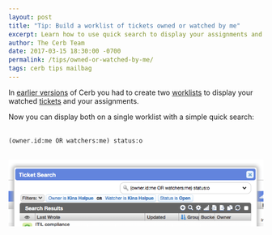 ```yaml
---
layout: post
title: "Tip: Build a worklist of tickets owned or watched by me"
excerpt: Learn how to use quick search to display your assignments and watched tickets on a single worklist.
author: The Cerb Team
date: 2017-03-15 18:30:00 -0700
permalink: /tips/owned-or-watched-by-me/
tags: cerb tips mailbag
---
```


In [earlier versions](/docs/history/) of Cerb you had to create two [worklists](/docs/worklists/) to display your watched [tickets](/docs/tickets/) and your assignments.

Now you can display both on a single worklist with a simple quick search:

<pre>
<code class="language-json">
(owner.id:me OR watchers:me) status:o
</code>
</pre>

<div class="cerb-screenshot">
<img src="/assets/images/tips/owned-or-watched-by-me/owned-or-watched.png" class="screenshot">
</div>
